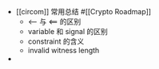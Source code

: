 - [[circom]] 常用总结 #[[Crypto Roadmap]]
	- <-- 与 <== 的区别
	- variable 和 signal 的区别
	- constraint 的含义
	- invalid witness length
-
